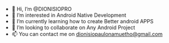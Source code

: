 - 👋 Hi, I’m @DIONISIOPRO
- 👀 I’m interested in Android Native Development
- 🌱 I’m currently learning how to create Better android APPS
- 💞️ I’m looking to collaborate on Any Android Project
- 📫 You can contact me on dionisiopaulonamuetho@gmail.com
